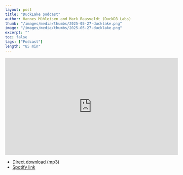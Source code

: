 ```yaml
---
layout: post
title: "DuckLake podcast"
author: Hannes Mühleisen and Mark Raasveldt (DuckDB Labs)
thumb: "/images/media/thumbs/2025-05-27-ducklake.png"
image: "/images/media/thumbs/2025-05-27-ducklake.png"
excerpt: ""
toc: false
tags: ["Podcast"]
length: "85 min"
---
```


<div class="video-container">
<iframe width="560" height="315" src="https://www.youtube-nocookie.com/embed/zeonmOO9jm4?si=7nUCLymvtVwG51nc" title="YouTube video player" frameborder="0" allow="accelerometer; autoplay; clipboard-write; encrypted-media; gyroscope; picture-in-picture; web-share" referrerpolicy="strict-origin-when-cross-origin" allowfullscreen></iframe>
</div>

* [Direct download (mp3)](http://blobs.duckdb.org/podcasts/introducing-ducklake-podcast.mp3)
* [Spotify link](https://open.spotify.com/episode/3Xr8PGX2pwbh6MHAeWJWFs)
